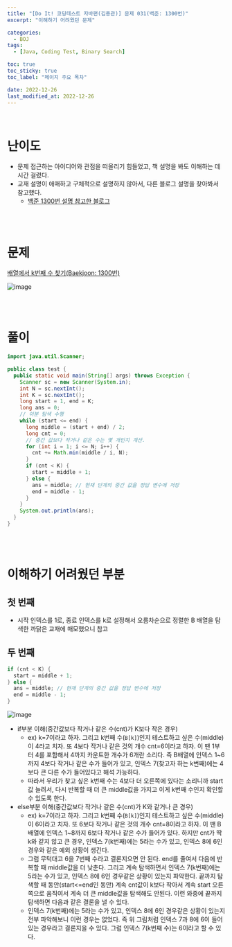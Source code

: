 ```yaml
---
title: "[Do It! 코딩테스트 자바편(김종관)] 문제 031(백준: 1300번)"
excerpt: "이해하기 어려웠던 문제"

categories:
  - BOJ
tags:
  - [Java, Coding Test, Binary Search]

toc: true
toc_sticky: true
toc_label: "페이지 주요 목차"

date: 2022-12-26
last_modified_at: 2022-12-26
---
```


<br>

# 난이도

- 문제 접근하는 아이디어와 관점을 떠올리기 힘들었고, 책 설명을 봐도 이해하는 데 시간 걸렸다.
- 교재 설명이 애매하고 구체적으로 설명하지 않아서, 다른 블로그 설명을 찾아봐서 참고했다.
  - [백준 1300번 설명 참고한 블로그](https://st-lab.tistory.com/281)

<br><br>

# 문제

[배열에서 k번째 수 찾기(Baekjoon: 1300번)](https://www.acmicpc.net/problem/1300)

![image](https://user-images.githubusercontent.com/112764753/209491040-9a6502bc-8a61-4029-a70b-1c77ac1f9216.png)

<br><br>

# 풀이

```java
import java.util.Scanner;

public class test {
  public static void main(String[] args) throws Exception {
    Scanner sc = new Scanner(System.in);
    int N = sc.nextInt();
    int K = sc.nextInt();
    long start = 1, end = K;
    long ans = 0;
    // 이분 탐색 수행
    while (start <= end) {
      long middle = (start + end) / 2;
      long cnt = 0;
      // 중간 값보다 작거나 같은 수는 몇 개인지 계산.
      for (int i = 1; i <= N; i++) {
        cnt += Math.min(middle / i, N);
      }
      if (cnt < K) {
        start = middle + 1;
      } else {
        ans = middle; // 현재 단계의 중간 값을 정답 변수에 저장
        end = middle - 1;
      }
    }
    System.out.println(ans);
  }
}
```

<br><br>

# 이해하기 어려웠던 부분

## 첫 번째

- 시작 인덱스를 1로, 종료 인덱스를 k로 설정해서 오름차순으로 정렬한 B 배열을 탐색한 까닭은 교재에 매모했으니 참고

## 두 번째

```java
if (cnt < K) {
  start = middle + 1;
} else {
  ans = middle; // 현재 단계의 중간 값을 정답 변수에 저장
  end = middle - 1;
}
```

![image](https://user-images.githubusercontent.com/112764753/209492917-58c6b34c-39ef-49ce-83c7-7a89c510ca89.png)

- if부분 이해(중간값보다 작거나 같은 수(cnt)가 K보다 작은 경우)
  - ex) k=7이라고 하자. 그리고 k번째 수(`B[k]`)인지 테스트하고 싶은 수(middle)이 4라고 치자. 또 4보다 작거나 같은 것의 개수 cnt=6이라고 하자. 이 땐 1부터 4를 포함해서 4까지 카운트한 개수가 6개란 소리다. 즉 B배열에 인덱스 1~6까지 4보다 작거나 같은 수가 들어가 있고, 인덱스 7(찾고자 하는 k번째)에는 4보다 큰 다른 수가 들어있다고 해석 가능하다.
  - 따라서 우리가 찾고 싶은 k번째 수는 4보다 더 오른쪽에 있다는 소리니까 start값 늘려서, 다시 반복할 때 더 큰 middle값을 가지고 이게 k번째 수인지 확인할 수 있도록 한다.
- else부분 이해(중간값보다 작거나 같은 수(cnt)가 K와 같거나 큰 경우)
  - ex) k=7이라고 하자. 그리고 k번째 수(`B[k]`)인지 테스트하고 싶은 수(middle)이 6이라고 치자. 또 6보다 작거나 같은 것의 개수 cnt=8이라고 하자. 이 땐 B배열에 인덱스 1~8까지 6보다 작거나 같은 수가 들어가 있다. 하지만 cnt가 딱 k와 같지 않고 큰 경우, 인덱스 7(k번째)에는 5라는 수가 있고, 인덱스 8에 6인 경우와 같은 예외 상황이 생긴다.
  - 그럼 무턱대고 6을 7번째 수라고 결론지으면 안 된다. end를 줄여서 다음에 반복할 때 middle값을 더 낮춘다. 그리고 계속 탐색하면서 인덱스 7(k번째)에는 5라는 수가 있고, 인덱스 8에 6인 경우같은 상황이 있는지 파악한다. 끝까지 탐색할 때 동안(start<=end인 동안) 계속 cnt값이 k보다 작아서 계속 start 오른쪽으로 움직여서 계속 더 큰 middle값을 탐색해도 안된다. 이런 와중에 끝까지 탐색하면 다음과 같은 결론을 낼 수 있다.
  - 인덱스 7(k번째)에는 5라는 수가 있고, 인덱스 8에 6인 경우같은 상황이 있는지 전부 파악해보니 이런 경우는 없었다. 즉 위 그림처럼 인덱스 7과 8에 6이 들어있는 경우라고 결론지을 수 있다. 그럼 인덱스 7(k번째 수)는 6이라고 할 수 있다.
